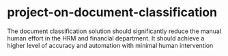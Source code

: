# project-on-document-classification
The document classification solution should significantly reduce the manual human effort in the HRM and financial department. It should achieve a higher level of accuracy and automation with minimal human intervention
